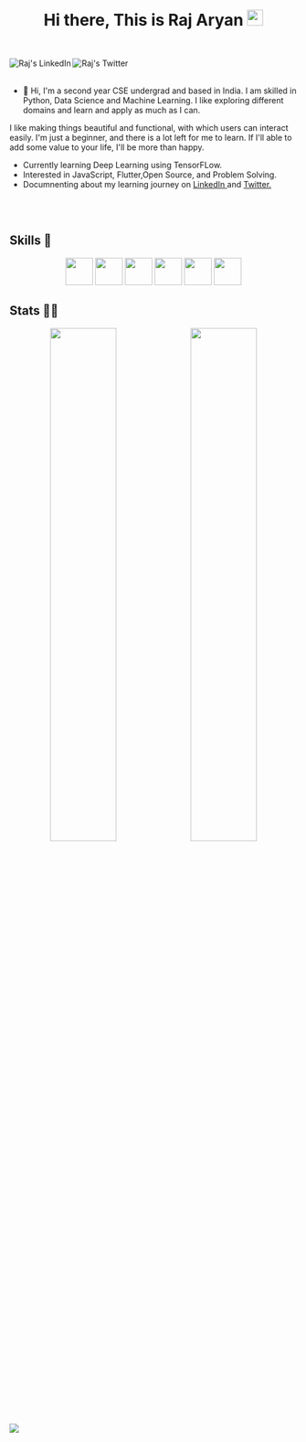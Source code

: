 <h1 align="center">
  Hi there, This is Raj Aryan 
  <img src="https://media.giphy.com/media/hvRJCLFzcasrR4ia7z/giphy.gif" width="28">
</h1>

<br />

<p align="center">
  <a href="https://www.linkedin.com/in/raj-aryan-982b81205/">
    <img align="left" alt="Raj's LinkedIn" title="My LinkedIn" src="https://img.shields.io/badge/LinkedIn-360-blue?color=blue&label=LinkedIn&logo=linkedin&logoColor=white&style=for-the-badge" />
  </a>
  <a href="https://twitter.com/CodeOrFade">
    <img align="left" alt="Raj's Twitter" title="My Twitter" src="https://img.shields.io/twitter/url?label=twitter&style=social&url=https%3A%2F%2Ftwitter.com%2FCodeOrFade" />
  </a>
<!--   <a href="https://devmudit.me/">
    <img align="left" alt="Mudit's website" title="My website" src="https://img.shields.io/badge/website-2962FF?style=for-the-badge&logo=website&logoColor=white" />
  </a>
  <a href="https://www.instagram.com/mudit023/">
    <img align="left" alt="Mudit's Instagram" title="Instagram" src="https://img.shields.io/badge/Instagram-E4405F?style=for-the-badge&logo=instagram&logoColor=white" />
  </a> -->
</p>

<br />


<br/>

 - 🔭 Hi, I'm a second year CSE undergrad and based in India. I am skilled in Python, Data Science and Machine Learning. I like exploring different domains and learn and apply as much as I can.

I like making things beautiful and functional, with which users can interact easily. I'm just a beginner, and there is a lot left for me to learn. If I'll able to add some value to your life, I'll be more than happy.
 - Currently learning Deep Learning using TensorFLow.
 - Interested in JavaScript, Flutter,Open Source, and Problem Solving.
 - Documnenting about my learning journey on <a href="https://www.linkedin.com/in/raj-aryan-982b81205/">LinkedIn </a> and <a href="https://twitter.com/CodeOrFade">Twitter. </a>


<br />
<br />


## Skills 🤖

<p align="center">
  <code><img height="48" src="https://image.flaticon.com/icons/png/512/2570/2570575.png" /></code>
  <code><img height="48" src="https://image.flaticon.com/icons/png/512/2591/2591949.png" /></code>
  <code><img height="48" src="https://img-premium.flaticon.com/png/512/3323/premium/3323033.png?token=exp=1629102182~hmac=760bbc7a72fee794a99477e74b2efee8" /></code>
  <code><img height="48" src="https://symbols.getvecta.com/stencil_97/43_tensorflow-icon.f7092db2bd.svg" /></code>
  <code><img height="48" src="https://image.flaticon.com/icons/png/512/2257/2257295.png" /></code>
  <code><img height="48" src="https://img-premium.flaticon.com/png/512/3097/premium/3097993.png?token=exp=1629102182~hmac=33cc83b5c7afc782db233bc3edec6218" /></code>

</p>

## Stats 👨‍💻

<p align="center">
  <img width="48%" src="https://github-readme-stats.vercel.app/api?username=imRajAryan09&show_icons=true&theme=tokyonight" />
  <img width="48%" src="https://github-readme-streak-stats.herokuapp.com/?user=imRajAryan09&theme=tokyonight" />
</p>

<br />

![](https://komarev.com/ghpvc/?username=imRajAryan09&style=flat-square&label=Profile+Visitors&color=blueviolet)

